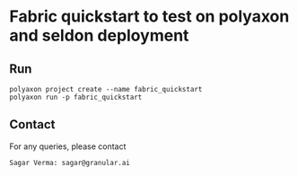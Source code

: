 # Fabric quickstart to test on polyaxon and seldon deployment

## Run
```
polyaxon project create --name fabric_quickstart
polyaxon run -p fabric_quickstart
```

## Contact
For any queries, please contact
```
Sagar Verma: sagar@granular.ai
```
